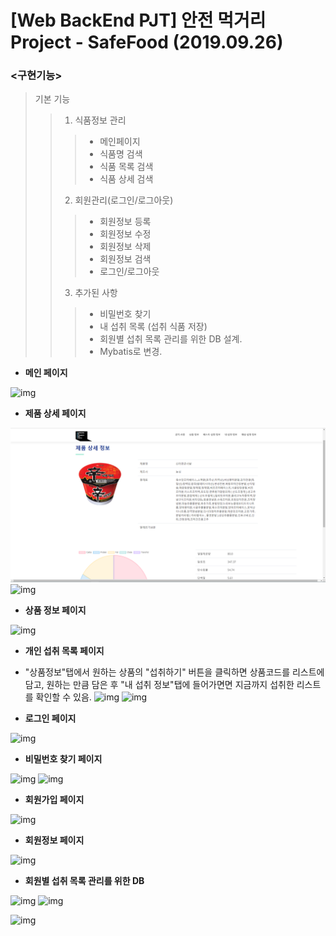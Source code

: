 [Web BackEnd PJT] 안전 먹거리 Project - SafeFood (2019.09.26)
================================================================
### <구현기능>
> 기본 기능
>> 1. 식품정보 관리
>>> * 메인페이지
>>> * 식품명 검색
>>> * 식품 목록 검색
>>> * 식품 상세 검색
>> 2. 회원관리(로그인/로그아웃)
>>> * 회원정보 등록
>>> * 회원정보 수정
>>> * 회원정보 삭제
>>> * 회원정보 검색
>>> * 로그인/로그아웃
>> 3. 추가된 사항
>>> * 비밀번호 찾기
>>> * 내 섭취 목록 (섭취 식품 저장)
>>> * 회원별 섭취 목록 관리를 위한 DB 설계.
>>> * Mybatis로 변경.

* **메인 페이지**
 
![img](img/메인_페이지.PNG)

* **제품 상세 페이지**
 
![img](src/main/webapp/img/상품_정보_상세_페이지.PNG)
![img](img/상품_정보_상세_페이지2.PNG)

* **상품 정보 페이지**
 
![img](img/상품_정보_페이지.PNG)

* **개인 섭취 목록 페이지**
 - "상품정보"탭에서 원하는 상품의 "섭취하기" 버튼을 클릭하면 상품코드를 리스트에 담고, 원하는 만큼 담은 후 "내 섭취 정보"탭에 들어가면면 지금까지 섭취한 리스트를 확인할 수 있음.
![img](img/insertcart.PNG)
![img](img/consumelist.PNG)



* **로그인 페이지**
 
![img](img/로그인.PNG)

* **비밀번호 찾기 페이지**
 
![img](img/비밀번호찾기.JPG)
![img](img/비밀번호찾기2.JPG)

* **회원가입 페이지**
 
![img](img/회원_가입_페이지.PNG)

* **회원정보 페이지**
 
![img](img/회원정보.jpg)

* **회원별 섭취 목록 관리를 위한 DB**
 
![img](img/consumeDB.PNG)
![img](img/consumeDB2.PNG)

![img](img/MyBatis.JPG)
